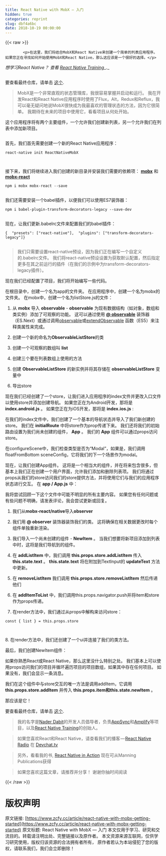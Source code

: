 ```yaml
---
title: React Native with MobX — 入门
hidden: true
categories: reprint
slug: dbf4a6bc
date: 2018-10-19 00:00:00
---
```


{{< raw >}}

            <p>在这里，我们将结合MobX和React Native来创建一个简单的列表应用程序。 如果您正在寻找如何开始使用MobX和React Native，那么这应该是一个很好的选择。</p>
<p><em>想学习React Native？ 查看</em> <a href="http://reactnative.training/"><em>React Native Training</em></a>_._</p>
<p><img src="https://p0.ssl.qhimg.com/t01dde62db56c35af01.png" alt=""></p>
<p>要查看最终仓库，请单击 <a href="https://github.com/dabit3/react-native-mobx-list-app">这个</a>.</p>
<blockquote>
<p>MobX是一个非常直观的状态管理库，我很容易掌握并启动和运行。 我在开发React和React Native应用程序时使用了Flux，Alt，Redux和Reflux，我可以毫无疑问地说MobX很快成为我最喜欢的管理状态的方法，因为它很简单。 我期待在未来的项目中使用它，看看项目从何处开始。</p>
</blockquote>
<p>这个应用程序将有两个主要组件，一个允许我们创建新列表，另一个允许我们在列表中添加新项目。</p>
<p><img src="https://p0.ssl.qhimg.com/t010251351af16d482e.gif" alt=""></p>
<p>首先，我们首先需要创建一个新的React Native应用程序：</p>
<pre><code class="hljs actionscript">react-<span class="hljs-keyword">native</span> init ReactNativeMobX

</code></pre><p>接下来，我们将继续进入我们创建的新目录并安装我们需要的依赖项： <a href="https://github.com/mobxjs/mobx"><strong>mobx</strong></a> 和<a href="https://github.com/mobxjs/mobx-react"><strong>mobx-react</strong></a></p>
<pre><code class="hljs stylus">npm <span class="hljs-selector-tag">i</span> mobx mobx-react --save

</code></pre><p>我们还需要安装一个babel插件，以便我们可以使用ES7装饰器：</p>
<pre><code class="hljs stylus">npm <span class="hljs-selector-tag">i</span> babel-plugin-<span class="hljs-attribute">transform</span>-decorators-legacy --save-dev

</code></pre><p>现在，让我们更新.babelrc文件来配置我们的babel插件：</p>
<pre><code class="hljs json">{  <span class="hljs-attr">"presets"</span>: [<span class="hljs-string">"react-native"</span>],  <span class="hljs-attr">"plugins"</span>: [<span class="hljs-string">"transform-decorators-legacy"</span>]}

</code></pre><blockquote>
<p>我们只需要设置react-native预设，因为我们正在编写一个自定义的.babelrc文件。 我们将react-native预设设置为获取默认配置，然后指定更多在其之前运行的插件（在我们的示例中为transform-decorators-legacy插件）。</p>
</blockquote>
<p>现在我们已经配置了项目，我们将开始编写一些代码。</p>
<p>在根目录中，创建一个名为app的文件夹。 在应用程序中，创建一个名为mobx的文件夹。 在mobx中，创建一个名为listStore.js的文件：</p>
<ol>
<li><p>从 <strong>mobx</strong> 导入 <strong>observable</strong> - <strong>observable</strong> 为现有数据结构（如对象，数组和类实例）添加了可观察的功能。 这可以通过使用 <a href="http://mobxjs.github.io/mobx/refguide/observable-decorator.html"><strong>@ observable</strong></a> 装饰器（ES.Next）或通过调用<a href="http://mobxjs.github.io/mobx/refguide/observable.html">observable</a>或<a href="http://mobxjs.github.io/mobx/refguide/extend-observable.html">extendObservable</a> 函数（ES5）来注释类属性来完成。</p>
</li>
<li><p>创建一个新的命名为<strong>ObservableListStore</strong>的类</p>
</li>
<li><p>创建一个可观察的数组叫 <strong>list</strong></p>
</li>
<li><p>创建三个要在列表数组上使用的方法</p>
</li>
<li><p>创建 <strong>ObservableListStore</strong> 的新实例并将其存储在 <strong>observableListStore</strong> 变量中</p>
</li>
<li><p>导出store</p>
</li>
</ol>
<p>现在我们已经创建了一个store，让我们进入应用程序的index文件并更改入口文件以使用store并添加创建导航。 如果您正在为Android开发，那将是 <strong>index.android.js</strong> 。 如果您正在为iOS开发，那将是 <strong>index.ios.js</strong> :</p>
<p>在我们的index文件中，我们创建了一个基本的导航状态并导入了我们新创建的store。 我们在 <strong>initialRoute</strong> 中将store作为prop传递下来。 我们还将我们的初始路由设置为我们尚未创建的组件， <strong>App</strong> 。 我们的 <strong>App</strong> 组件可以通过props访问store。</p>
<p>在configureScene中，我们检查类型是否为“Modal”，如果是，我们调用floatFromBottom sceneConfig，它将我们的下一个场景作为modal。</p>
<p>现在，让我们创建App组件。 这将是一个相当大的组件，并在将来包含很多，但基本上我们正在创建一个用户界面，允许我们添加和删除列表项。 我们将通过props从我们的store访问我们的store提供方法，并将使用它们与我们的应用程序状态进行交互。 在 <strong>app / App.js</strong> 中：</p>
<p>我将尝试回顾一下这个文件中可能不明显的所有主要内容。 如果您有任何问题或有些问题不明确，请发表评论，我会尝试更新或回复。</p>
<ol>
<li><p>我们从<strong>mobx-react/native</strong>导入<strong>observer</strong></p>
</li>
<li><p>我们用 <strong>@ observer</strong> 装饰器装饰我们的类。 这将确保在相关数据更改时每个组件单独重新渲染。</p>
</li>
<li><p>我们导入一个尚未创建的组件 - <strong>NewItem</strong> 。 当我们想要将新项目添加到列表中时，这将是我们导航到的组件。</p>
</li>
<li><p>在 <strong>addListItem</strong> 中，我们调用 <strong>this.props.store.addListItem</strong> 传入 <strong>this.state.text</strong> 。 <strong>this.state.text</strong> 将在附加到TextInput的 <strong>updateText</strong> 方法中更新。</p>
</li>
<li><p>在 <strong>removeListItem</strong> 我们调用 <strong>this.props.store.removeListItem</strong> 然后传递他们</p>
</li>
<li><p>在 <strong>addItemToList</strong> 中，我们调用this.props.navigator.push并将item和store作为props传递。</p>
</li>
<li><p>在render方法中，我们通过从props中解构来访问store：</p>
</li>
</ol>
<pre><code class="hljs cpp"><span class="hljs-keyword">const</span> { <span class="hljs-built_in">list</span> } = <span class="hljs-keyword">this</span>.props.store

</code></pre><p>8. 在render方法中，我们还创建了一个ui并连接了我们的类方法。</p>
<p>最后，我们创建NewItem组件：</p>
<p>如果你熟悉React或React Native，那么这里没什么特别之处。 我们基本上可以使用props访问我们的项目并循环遍历项目的项目数组，如果其中存在任何项目。 如果没有，我们会显示一条消息。</p>
<p>我们在这个组件中与store交互的唯一方法是调用addItem，它调用 <strong>this.props.store.addItem</strong> 并传入 <strong>this.props.item和this.state.newItem</strong> 。</p>
<p>那应该是它！</p>
<p>要查看最终仓库，请单击 <a href="https://github.com/dabit3/react-native-mobx-list-app">这个</a>.</p>
<blockquote>
<p>我的名字是<a href="https://twitter.com/dabit3）我是[AWS Mobile](https://aws.amazon.com/mobile/">Nader Dabit</a>的开发人员倡导者，负责<a href="https://aws.amazon.com/appsync/">AppSync</a>和<a href="https://github.com/aws/aws-amplify">Amplify</a>等项目，以及<a href="http://reactnative.training/">React Native Training</a>的创始人。</p>
</blockquote>
<blockquote>
<p>如果您喜欢React和React Native，请查看我们的播客 — <a href="https://devchat.tv/react-native-radio">React Native Radio</a> 在 <a href="http://devchat.tv/">Devchat.tv</a></p>
</blockquote>
<blockquote>
<p>另外，看看我的书, <a href="https://www.manning.com/books/react-native-in-action">React Native in Action</a> 现在可从Manning Publications获得</p>
</blockquote>
<blockquote>
<p>如果您喜欢这篇文章，请推荐并分享！ 谢谢你抽时间阅读</p>
</blockquote>

          
{{< /raw >}}

# 版权声明
原文链接: [https://www.zcfy.cc/article/react-native-with-mobx-getting-started](https://www.zcfy.cc/article/react-native-with-mobx-getting-started)
原文标题: React Native with MobX — 入门
本文仅用于学习、研究和交流目的。转载请注明出处、完整链接以及原作者。
本文资源来源互联网，仅供学习研究使用，版权归该资源的合法拥有者所有，
原作者若认为本站侵犯了您的版权，请联系我们，我们会立即删除！
